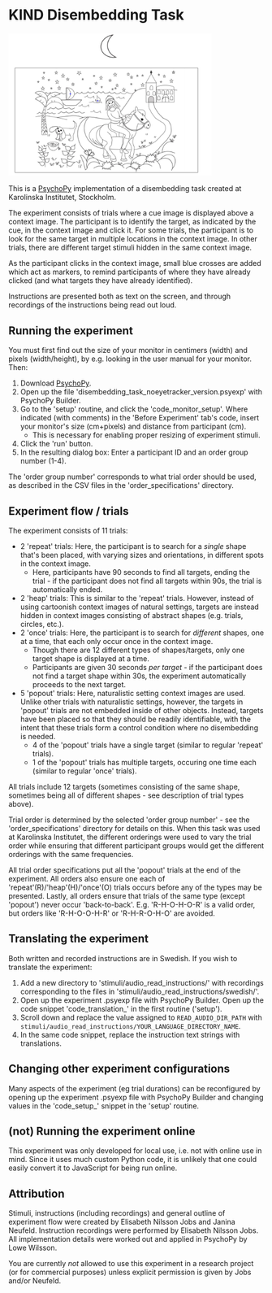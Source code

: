 # KIND Disembedding Task
<img width="400px" alt="Screenshot of example trial." src="./example_images/ex_trial.png">

This is a [PsychoPy](https://psychopy.org/) implementation of a disembedding task created at Karolinska Institutet, Stockholm.

The experiment consists of trials where a cue image is displayed above a context image. The participant is to identify the target, as indicated by the cue, in the context image and click it. For some trials, the participant is to look for the same target in multiple locations in the context image. In other trials, there are different target stimuli hidden in the same context image.

As the participant clicks in the context image, small blue crosses are added which act as markers, to remind participants of where they have already clicked (and what targets they have already identified).

Instructions are presented both as text on the screen, and through recordings of the instructions being read out loud.

## Running the experiment
You must first find out the size of your monitor in centimers (width) and pixels (width/height), by e.g. looking in the user manual for your monitor. Then:

1. Download [PsychoPy](https://psychopy.org/).
2. Open up the file 'disembedding\_task\_noeyetracker\_version.psyexp' with PsychoPy Builder.
3. Go to the 'setup' routine, and click the 'code_monitor_setup'. Where indicated (with comments) in the 'Before Experiment' tab's code, insert your monitor's size (cm+pixels) and distance from participant (cm).
    - This is necessary for enabling proper resizing of experiment stimuli.
4. Click the 'run' button.
5. In the resulting dialog box: Enter a participant ID and an order group number (1-4).

The 'order group number' corresponds to what trial order should be used, as described in the CSV files in the 'order_specifications' directory.

## Experiment flow / trials
The experiment consists of 11 trials:
* 2 'repeat' trials: Here, the participant is to search for a _single_ shape that's been placed, with varying sizes and orientations, in different spots in the context image.
    - Here, participants have 90 seconds to find all targets, ending the trial - if the participant does not find all targets within 90s, the trial is automatically ended.
* 2 'heap' trials: This is similar to the 'repeat' trials. However, instead of using cartoonish context images of natural settings, targets are instead hidden in context images consisting of abstract shapes (e.g. trials, circles, etc.).
* 2 'once' trials: Here, the participant is to search for _different_ shapes, one at a time, that each only occur once in the context image.
    - Though there are 12 different types of shapes/targets, only one target shape is displayed at a time.
    - Participants are given 30 seconds _per target_ - if the participant does not find a target shape within 30s, the experiment automatically proceeds to the next target.
* 5 'popout' trials: Here, naturalistic setting context images are used. Unlike other trials with naturalistic settings, however, the targets in 'popout' trials are not embedded inside of other objects. Instead, targets have been placed so that they should be readily identifiable, with the intent that these trials form a control condition where no disembedding is needed.
    - 4 of the 'popout' trials have a single target (similar to regular 'repeat' trials).
    - 1 of the 'popout' trials has multiple targets, occuring one time each (similar to regular 'once' trials).

All trials include 12 targets (sometimes consisting of the same shape, sometimes being all of different shapes - see description of trial types above).

Trial order is determined by the selected 'order group number' - see the 'order_specifications' directory for details on this. When this task was used at Karolinska Institutet, the different orderings were used to vary the trial order while ensuring that different participant groups would get the different orderings with the same frequencies.

All trial order specifications put all the 'popout' trials at the end of the experiment. All orders also ensure one each of 'repeat'(R)/'heap'(H)/'once'(O) trials occurs before any of the types may be presented. Lastly, all orders ensure that trials of the same type (except 'popout') never occur 'back-to-back'. E.g. 'R-H-O-H-O-R' is a valid order, but orders like 'R-H-O-O-H-R' or 'R-H-R-O-H-O' are avoided.

## Translating the experiment
Both written and recorded instructions are in Swedish. If you wish to translate the experiment: 

1. Add a new directory to 'stimuli/audio\_read\_instructions/' with recordings corresponding to the files in 'stimuli/audio\_read\_instructions/swedish/'.
2. Open up the experiment .psyexp file with PsychoPy Builder. Open up the code snippet 'code\_translation\_' in the first routine ('setup').
3. Scroll down and replace the value assigned to `READ_AUDIO_DIR_PATH` with `stimuli/audio_read_instructions/YOUR_LANGUAGE_DIRECTORY_NAME`.
4. In the same code snippet, replace the instruction text strings with translations. 

## Changing other experiment configurations
Many aspects of the experiment (eg trial durations) can be reconfigured by opening up the experiment .psyexp file with PsychoPy Builder and changing values in the 'code\_setup\_' snippet in the 'setup' routine.

## (not) Running the experiment online
This experiment was only developed for local use, i.e. not with online use in mind. Since it uses much custom Python code, it is unlikely that one could easily convert it to JavaScript for being run online.

## Attribution
Stimuli, instructions (including recordings) and general outline of experiment flow were created by Elisabeth Nilsson Jobs and Janina Neufeld. Instruction recordings were performed by Elisabeth Nilsson Jobs. All implementation details were worked out and applied in PsychoPy by Lowe Wilsson. 

You are currently _not_ allowed to use this experiment in a research project (or for commercial purposes) unless explicit permission is given by Jobs and/or Neufeld.